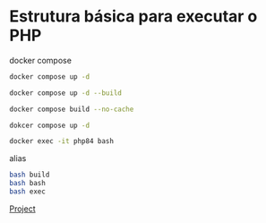 # Estrutura básica para executar o PHP

docker compose
``` bash
docker compose up -d

docker compose up -d --build

docker compose build --no-cache

dokcer compose up -d

docker exec -it php84 bash
```

alias
``` bash
bash build
bash bash
bash exec
```
[Project](/tree/v2)
